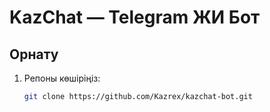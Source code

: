 # KazChat — Telegram ЖИ Бот

## Орнату

1. Репоны көшіріңіз:
   ```bash
   git clone https://github.com/Kazrex/kazchat-bot.git
